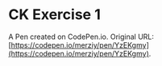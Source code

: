 # CK Exercise 1

A Pen created on CodePen.io. Original URL: [https://codepen.io/merziy/pen/YzEKgmy](https://codepen.io/merziy/pen/YzEKgmy).


